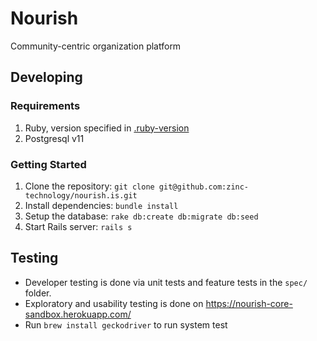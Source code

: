 # Nourish

Community-centric organization platform

## Developing

### Requirements

1. Ruby, version specified in [.ruby-version](./.ruby-version)
1. Postgresql v11

### Getting Started

1. Clone the repository: `git clone git@github.com:zinc-technology/nourish.is.git`
1. Install dependencies: `bundle install`
1. Setup the database: `rake db:create db:migrate db:seed`
1. Start Rails server: `rails s`

## Testing

- Developer testing is done via unit tests and feature tests in the `spec/` folder.
- Exploratory and usability testing is done on https://nourish-core-sandbox.herokuapp.com/
- Run `brew install geckodriver` to run system test
